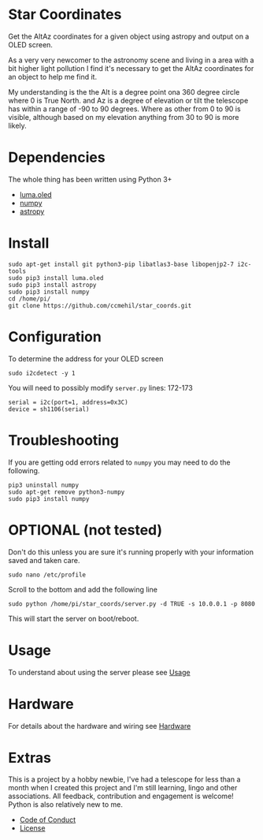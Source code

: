 # Star Coordinates

Get the AltAz coordinates for a given object using astropy and output on a OLED screen.

As a very very newcomer to the astronomy scene and living in a area with a bit higher light pollution I find it's necessary to get the AltAz coordinates for an object to help me find it.

My understanding is the the Alt is a degree point ona 360 degree circle where 0 is True North. and Az is a degree of elevation or tilt the telescope has within a range of -90 to 90 degrees. Where as other from 0 to 90 is visible, although based on my elevation anything from 30 to 90 is more likely.

# Dependencies

The whole thing has been written using Python 3+

- [luma.oled](https://pypi.org/project/luma.oled/)
- [numpy](https://pypi.org/project/mumpy/)
- [astropy](https://www.astropy.org)


# Install

```
sudo apt-get install git python3-pip libatlas3-base libopenjp2-7 i2c-tools
sudo pip3 install luma.oled
sudo pip3 install astropy
sudo pip3 install numpy
cd /home/pi/
git clone https://github.com/ccmehil/star_coords.git
```

# Configuration

To determine the address for your OLED screen

```sudo i2cdetect -y 1```

You will need to possibly modify ```server.py``` lines: 172-173

```
serial = i2c(port=1, address=0x3C)
device = sh1106(serial)
```

# Troubleshooting

If you are getting odd errors related to ```numpy``` you may need to do the following.

```
pip3 uninstall numpy
sudo apt-get remove python3-numpy
sudo pip3 install numpy
```

# OPTIONAL (not tested)

Don't do this unless you are sure it's running properly with your information saved and taken care.

```
sudo nano /etc/profile
```

Scroll to the bottom and add the following line

```
sudo python /home/pi/star_coords/server.py -d TRUE -s 10.0.0.1 -p 8080
```

This will start the server on boot/reboot.

# Usage

To understand about using the server please see [Usage](docs/usage.md)

# Hardware

For details about the hardware and wiring see [Hardware](docs/hardware.md)

# Extras

This is a project by a hobby newbie, I've had a telescope for less than a month when I created this project and I'm still learning, lingo and other associations. All feedback, contribution and engagement is welcome! Python is also relatively new to me. 

- [Code of Conduct](docs/CODE_OF_CONDUCT.md)
- [License](docs/LICENSE)